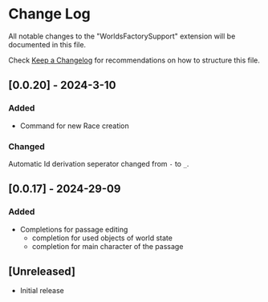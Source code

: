 # Change Log

All notable changes to the "WorldsFactorySupport" extension will be documented in this file.

Check [Keep a Changelog](http://keepachangelog.com/) for recommendations on how to structure this file.

## [0.0.20] - 2024-3-10

### Added

- Command for new Race creation

### Changed

Automatic Id derivation seperator changed from `-` to `_`.

## [0.0.17] - 2024-29-09

### Added

- Completions for passage editing
  - completion for used objects of world state
  - completion for main character of the passage


## [Unreleased]

- Initial release
